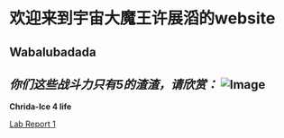 # 欢迎来到宇宙大魔王许展滔的website

## Wabalubadada

*你们这些战斗力只有5的渣渣，请欣赏：*
![Image](https://www.google.com/imgres?imgurl=https%3A%2F%2Fcdn.pixabay.com%2Fphoto%2F2015%2F04%2F23%2F22%2F00%2Ftree-736885__480.jpg&imgrefurl=https%3A%2F%2Fpixabay.com%2Fimages%2Fsearch%2Fnature%2F&tbnid=DH7p1w2o_fIU8M&vet=12ahUKEwjLl8-buoX3AhXqLDQIHUtFDhcQMygAegUIARDdAQ..i&docid=Ba_eiczVaD9-zM&w=771&h=480&q=images&ved=2ahUKEwjLl8-buoX3AhXqLDQIHUtFDhcQMygAegUIARDdAQ)
---
**Chrida-Ice 4 life**

[Lab Report 1](lab-report-1-week-2.html)




